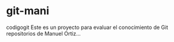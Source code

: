 # git-mani
codigogit
Este es un proyecto para evaluar el conocimiento de Git repositorios de Manuel Ortiz...
